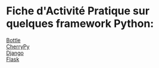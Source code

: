 # Fiche d'Activité Pratique sur quelques framework Python:
[Bottle](Prj-Bottle.md)  
[CherryPy](Prj-CherryPy.md)  
[Django](Prj-Django.md)  
[Flask](Prj-Flask.md)  
